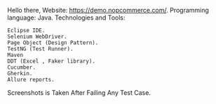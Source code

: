 Hello there,
Website: https://demo.nopcommerce.com/.
Programming language: Java.
Technologies and Tools:

    Eclipse IDE.
    Selenium WebDriver.
    Page Object (Design Pattern).
    TestNG (Test Runner).
    Maven
    DDT (Excel , Faker library).
    Cucumber. 
    Gherkin.
    Allure reports.
    
Screenshots is Taken After Failing Any Test Case.
